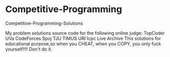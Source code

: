 # Competitive-Programming
Competitive-Programming-Solutions

My problem solutions source code for the following online judge:
TopCoder
UVa
CodeForces
Spoj
TJU
TIMUS
URI
Icpc Live Archive
This solutions for educational purpose,so when you CHEAT, when you COPY, you only fuck yourself!!!! Don't do it.

